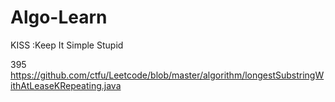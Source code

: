 # Algo-Learn
KISS :Keep It Simple Stupid

395
https://github.com/ctfu/Leetcode/blob/master/algorithm/longestSubstringWithAtLeaseKRepeating.java
